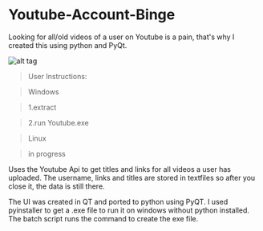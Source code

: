 # Youtube-Account-Binge
Looking for all/old videos of a user on Youtube is a pain, that's why I created this using python and PyQt.


![alt tag](http://imgur.com/KR2hjqd)





>User Instructions:

>Windows

>1.extract

>2.run Youtube.exe


>Linux

>in progress



Uses the Youtube Api to get titles and links for all videos a user has uploaded. 
The username, links and titles are stored in textfiles so after you close it, the data is still there.

The UI was created in QT and ported to python using PyQT.
I used pyinstaller to get a .exe file to run it on windows without python installed.
The batch script runs the command to create the exe file.

